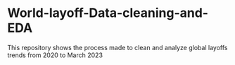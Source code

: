 # World-layoff-Data-cleaning-and-EDA
This repository shows the process made to clean and analyze global layoffs trends from 2020 to March 2023
